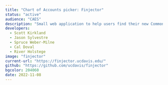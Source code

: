 ```yaml
---
title: "Chart of Accounts picker: Finjector"
status: "active"
audience: "CAES"
description: "Small web application to help users find their new Common chart of accounts."
developers:
  - Scott Kirkland
  - Jason Sylvestre
  - Spruce Weber-Milne
  - Cal Doval
  - River Holstege
image: "finjector"
current-url: "https://finjector.ucdavis.edu/"
github: "https://github.com/ucdavis/finjector"
bgcolor: 204060
date: 2022-11-08
---
```


